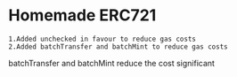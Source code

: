 # Homemade ERC721
    1.Added unchecked in favour to reduce gas costs
    2.Added batchTransfer and batchMint to reduce gas costs 
    
batchTransfer and batchMint reduce the cost significant
